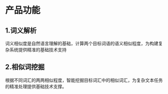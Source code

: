 # 产品功能

## 1.词义解析
   词义相似度是自然语言理解的基础，计算两个目标词语的语义相似程度，为构建复杂系统提供精准的基础技术支持

## 2.相似词挖掘
   根据不同词汇的两两相似程度，智能挖掘目标词汇中的相似词汇，为复杂文本任务的精准处理提供基础技术支撑。
